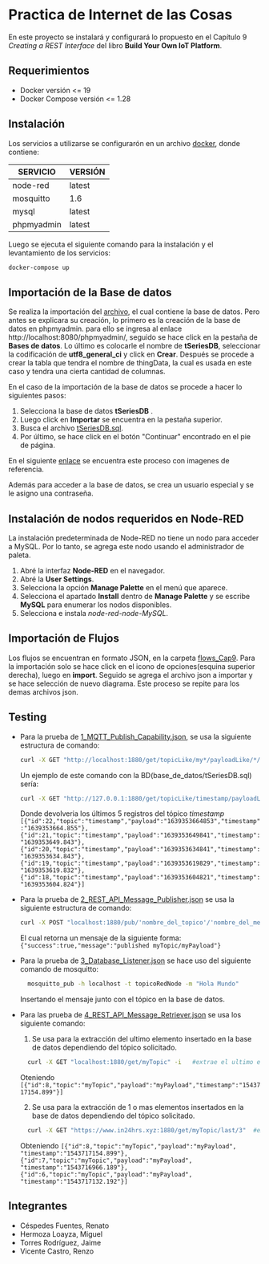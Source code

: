 # Practica de Internet de las Cosas
En este proyecto se instalará y configurará lo propuesto en el Capítulo 9 *Creating a REST Interface* del libro **Build Your Own IoT Platform**.
## Requerimientos
- Docker versión <= 19
- Docker Compose versión <= 1.28

## Instalación

Los servicios a utilizarse se configurarón en un archivo [docker](docker-compose.yml), donde contiene:

| SERVICIO| VERSIÓN|
| ----- | ---- |
| node-red | latest|
| mosquitto| 1.6|
| mysql| latest|
| phpmyadmin| latest|

Luego se ejecuta el siguiente comando para la instalación y el levantamiento de los servicios:
```bash
docker-compose up
```

## Importación de la Base de datos
Se realiza la importación del [archivo](base_de_datos/tSeriesDB.sql), el cual contiene la base de datos. Pero antes se explicara su creación, lo primero es la creación de la base de datos en phpmyadmin. para ello se ingresa al enlace http://localhost:8080/phpmyadmin/, seguido se hace click en la pestaña de **Bases de datos**. Lo último es colocarle el nombre de **tSeriesDB**, seleccionar la codificación de **utf8_general_ci** y click en **Crear**. Después se procede a crear la tabla que tendra el nombre de thingData, la cual es usada en este caso y tendra una cierta cantidad de columnas.

En el caso de la importación de la base de datos se procede a hacer lo siguientes pasos:
1. Selecciona la base de datos **tSeriesDB** .
2. Luego click en **Importar** se encuentra en la pestaña superior.
3. Busca el archivo [tSeriesDB.sql](base_de_datos/tSeriesDB.sql).
4. Por último, se hace click en el botón "Continuar" encontrado en el pie de página.

En el siguiente [enlace](https://help.wnpower.com/hc/es/articles/360043459551-Importar-tu-base-de-datos-MySQL-desde-un-archivo-SQL-en-phpMyAdmin) se encuentra este proceso con imagenes de referencia.

Además para acceder a la base de datos, se crea un usuario especial y se le asigno una contraseña.

## Instalación de nodos requeridos en Node-RED

La instalación predeterminada de Node-RED no tiene un nodo para acceder a MySQL. Por lo tanto, se agrega este nodo usando el administrador de paleta.

1. Abré la interfaz **Node-RED** en el navegador.
2. Abré la **User Settings**.
3. Selecciona la opción **Manage Palette** en el menú que aparece. 
4. Selecciona el apartado **Install** dentro de **Manage Palette** y se escribe **MySQL** para enumerar los nodos disponibles. 
5. Selecciona e instala *node-red-node-MySQL*.

## Importación de Flujos
Los flujos se encuentran en  formato JSON, en la carpeta [flows_Cap9](flows_Cap9).
Para la importación solo se hace click en el icono de opciones(esquina superior derecha), luego en **import**. Seguido se agrega el archivo json a importar y se hace selección de nuevo diagrama. Este proceso se repite para los demas archivos json.

## Testing
* Para la prueba de [1_MQTT_Publish_Capability.json](flujos_red_node/1_MQTT_Publish_Capability.json), se usa la siguiente estructura de comando:

  ```bash
  curl -X GET "http://localhost:1880/get/topicLike/my*/payloadLike/*/last/5"
  ```
  Un ejemplo de este comando con la BD(base_de_datos/tSeriesDB.sql) sería:
  ```bash
  curl -X GET "http://127.0.0.1:1880/get/topicLike/timestamp/payloadLike/*/last/5"
  ```
  Donde devolveria los últimos 5 registros del tópico *timestamp*
  ```[{"id":22,"topic":"timestamp","payload":"1639353664853","timestamp":"1639353664.855"},{"id":21,"topic":"timestamp","payload":"1639353649841","timestamp":"1639353649.843"},{"id":20,"topic":"timestamp","payload":"1639353634841","timestamp":"1639353634.843"},{"id":19,"topic":"timestamp","payload":"1639353619829","timestamp":"1639353619.832"},{"id":18,"topic":"timestamp","payload":"1639353604821","timestamp":"1639353604.824"}] ```
  
* Para la prueba de [2_REST_API_Message_Publisher.json](flujos_red_node/2_REST_API_Message_Publisher.json) se usa la siguiente estructura de comando:

  ```bash
  curl -X POST "localhost:1880/pub/'nombre_del_topico'/'nombre_del_metodo_payload'" -i
  ```

  El cual retorna un mensaje de la siguiente forma:
  ```{"success":true,"message":"published myTopic/myPayload"} ```

* Para la prueba de [3_Database_Listener.json](flujos_red_node/3_Database_Listener.json) se hace uso del siguiente comando de mosquitto:

  ```bash
    mosquitto_pub -h localhost -t topicoRedNode -m "Hola Mundo"
  ```
  Insertando el mensaje junto con el tópico en la base de datos.

* Para las prueba de [4_REST_API_Message_Retriever.json](flujos_red_node/4_REST_API_Message_Retriever.json) se usa los siguiente comando:

    1. Se usa para la extracción del ultimo elemento insertado en la base de datos dependiendo del tópico solicitado.

    ```bash
      curl -X GET "localhost:1880/get/myTopic" -i   #extrae el ultimo elemento insertado del tópico mytopic
    ```

    Oteniendo ```[{"id":8,"topic":"myTopic","payload":"myPayload","timestamp":"1543717154.899"}]```

    2. Se usa para la extracción de 1 o mas elementos insertados en la base de datos dependiendo del tópico solicitado.

    ```bash
      curl -X GET "https://www.in24hrs.xyz:1880/get/myTopic/last/3"  #extrae los 3 ultimos elementos insertados del tópico mytopic
    ```
    Obteniendo ```[{"id":8,"topic":"myTopic","payload":"myPayload", "timestamp":"1543717154.899"}, {"id":7,"topic":"myTopic","payload":"myPayload",
    "timestamp":"1543716966.189"}, {"id":6,"topic":"myTopic","payload":"myPayload", "timestamp":"1543717132.192"}] ```

## Integrantes

- Céspedes Fuentes, Renato
- Hermoza Loayza, Miguel
- Torres Rodríguez, Jaime
- Vicente Castro, Renzo

